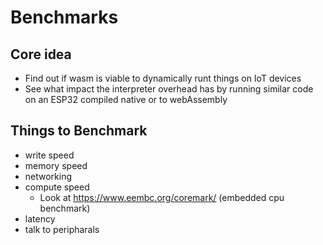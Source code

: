 # Benchmarks
## Core idea
 - Find out if wasm is viable to dynamically runt things on IoT devices
 - See what impact the interpreter overhead has by running similar code on an ESP32 compiled native or to webAssembly

## Things to Benchmark
 - write speed 
 - memory speed
 - networking
 - compute speed
   - Look at https://www.eembc.org/coremark/ (embedded cpu benchmark)
 - latency
 - talk to peripharals